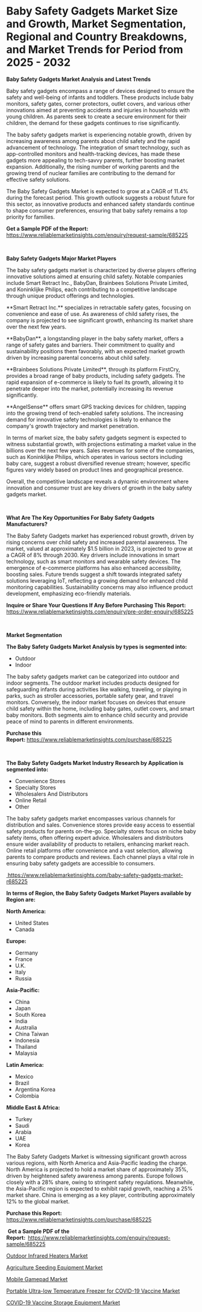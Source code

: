 <p><h1>Baby Safety Gadgets Market Size and Growth, Market Segmentation, Regional and Country Breakdowns, and Market Trends for Period from 2025 -  2032</h1></p><p><strong>Baby Safety Gadgets Market Analysis and Latest Trends</strong></p>
<p><p>Baby safety gadgets encompass a range of devices designed to ensure the safety and well-being of infants and toddlers. These products include baby monitors, safety gates, corner protectors, outlet covers, and various other innovations aimed at preventing accidents and injuries in households with young children. As parents seek to create a secure environment for their children, the demand for these gadgets continues to rise significantly.</p><p>The baby safety gadgets market is experiencing notable growth, driven by increasing awareness among parents about child safety and the rapid advancement of technology. The integration of smart technology, such as app-controlled monitors and health-tracking devices, has made these gadgets more appealing to tech-savvy parents, further boosting market expansion. Additionally, the rising number of working parents and the growing trend of nuclear families are contributing to the demand for effective safety solutions.</p><p>The Baby Safety Gadgets Market is expected to grow at a CAGR of 11.4% during the forecast period. This growth outlook suggests a robust future for this sector, as innovative products and enhanced safety standards continue to shape consumer preferences, ensuring that baby safety remains a top priority for families.</p></p>
<p><strong>Get a Sample PDF of the Report:&nbsp;</strong> <a href="https://www.reliablemarketinsights.com/enquiry/request-sample/685225?utm_campaign=2013&utm_medium=2&utm_source=Github&utm_content=ia&utm_term=08012025&utm_id=baby-safety-gadgets">https://www.reliablemarketinsights.com/enquiry/request-sample/685225</a></p>
<p>&nbsp;</p>
<p><strong>Baby Safety Gadgets Major Market Players</strong></p>
<p><p>The baby safety gadgets market is characterized by diverse players offering innovative solutions aimed at ensuring child safety. Notable companies include Smart Retract Inc., BabyDan, Brainbees Solutions Private Limited, and Koninklijke Philips, each contributing to a competitive landscape through unique product offerings and technologies.</p><p>**Smart Retract Inc.** specializes in retractable safety gates, focusing on convenience and ease of use. As awareness of child safety rises, the company is projected to see significant growth, enhancing its market share over the next few years.</p><p>**BabyDan**, a longstanding player in the baby safety market, offers a range of safety gates and barriers. Their commitment to quality and sustainability positions them favorably, with an expected market growth driven by increasing parental concerns about child safety.</p><p>**Brainbees Solutions Private Limited**, through its platform FirstCry, provides a broad range of baby products, including safety gadgets. The rapid expansion of e-commerce is likely to fuel its growth, allowing it to penetrate deeper into the market, potentially increasing its revenue significantly.</p><p>**AngelSense** offers smart GPS tracking devices for children, tapping into the growing trend of tech-enabled safety solutions. The increasing demand for innovative safety technologies is likely to enhance the company's growth trajectory and market penetration.</p><p>In terms of market size, the baby safety gadgets segment is expected to witness substantial growth, with projections estimating a market value in the billions over the next few years. Sales revenues for some of the companies, such as Koninklijke Philips, which operates in various sectors including baby care, suggest a robust diversified revenue stream; however, specific figures vary widely based on product lines and geographical presence.</p><p>Overall, the competitive landscape reveals a dynamic environment where innovation and consumer trust are key drivers of growth in the baby safety gadgets market.</p></p>
<p>&nbsp;</p>
<p><strong>What Are The Key Opportunities For Baby Safety Gadgets Manufacturers?</strong></p>
<p><p>The Baby Safety Gadgets market has experienced robust growth, driven by rising concerns over child safety and increased parental awareness. The market, valued at approximately $1.5 billion in 2023, is projected to grow at a CAGR of 8% through 2030. Key drivers include innovations in smart technology, such as smart monitors and wearable safety devices. The emergence of e-commerce platforms has also enhanced accessibility, boosting sales. Future trends suggest a shift towards integrated safety solutions leveraging IoT, reflecting a growing demand for enhanced child monitoring capabilities. Sustainability concerns may also influence product development, emphasizing eco-friendly materials.</p></p>
<p><strong>Inquire or Share Your Questions If Any Before Purchasing This Report:</strong> <a href="https://www.reliablemarketinsights.com/enquiry/pre-order-enquiry/685225?utm_campaign=2013&utm_medium=2&utm_source=Github&utm_content=ia&utm_term=08012025&utm_id=baby-safety-gadgets">https://www.reliablemarketinsights.com/enquiry/pre-order-enquiry/685225</a></p>
<p>&nbsp;</p>
<p><strong>Market Segmentation</strong></p>
<p><strong>The Baby Safety Gadgets Market Analysis by types is segmented into:</strong></p>
<p><ul><li>Outdoor</li><li>Indoor</li></ul></p>
<p><p>The baby safety gadgets market can be categorized into outdoor and indoor segments. The outdoor market includes products designed for safeguarding infants during activities like walking, traveling, or playing in parks, such as stroller accessories, portable safety gear, and travel monitors. Conversely, the indoor market focuses on devices that ensure child safety within the home, including baby gates, outlet covers, and smart baby monitors. Both segments aim to enhance child security and provide peace of mind to parents in different environments.</p></p>
<p><strong>Purchase this Report:&nbsp;</strong><a href="https://www.reliablemarketinsights.com/purchase/685225?utm_campaign=2013&utm_medium=2&utm_source=Github&utm_content=ia&utm_term=08012025&utm_id=baby-safety-gadgets">https://www.reliablemarketinsights.com/purchase/685225</a></p>
<p>&nbsp;</p>
<p><strong>The Baby Safety Gadgets Market Industry Research by Application is segmented into:</strong></p>
<p><ul><li>Convenience Stores</li><li>Specialty Stores</li><li>Wholesalers And Distributors</li><li>Online Retail</li><li>Other</li></ul></p>
<p><p>The baby safety gadgets market encompasses various channels for distribution and sales. Convenience stores provide easy access to essential safety products for parents on-the-go. Specialty stores focus on niche baby safety items, often offering expert advice. Wholesalers and distributors ensure wider availability of products to retailers, enhancing market reach. Online retail platforms offer convenience and a vast selection, allowing parents to compare products and reviews. Each channel plays a vital role in ensuring baby safety gadgets are accessible to consumers.</p></p>
<p><a href="https://www.reliablemarketinsights.com/baby-safety-gadgets-market-r685225?utm_campaign=2013&utm_medium=2&utm_source=Github&utm_content=ia&utm_term=08012025&utm_id=baby-safety-gadgets">&nbsp;https://www.reliablemarketinsights.com/baby-safety-gadgets-market-r685225</a></p>
<p><strong>In terms of Region, the Baby Safety Gadgets Market Players available by Region are:</strong></p>
<p>
    <p> <strong> North America: </strong>
        <ul>
            <li>United States</li>
            <li>Canada</li>
        </ul>
        </p> 
    <p> <strong> Europe: </strong>
        <ul>
            <li>Germany</li>
            <li>France</li>
            <li>U.K.</li>
            <li>Italy</li>
            <li>Russia</li>
        </ul>
        </p> 
    <p> <strong> Asia-Pacific: </strong>
        <ul>
            <li>China</li>
            <li>Japan</li>
            <li>South Korea</li>
            <li>India</li>
            <li>Australia</li>
            <li>China Taiwan</li>
            <li>Indonesia</li>
            <li>Thailand</li>
            <li>Malaysia</li>
        </ul>
        </p> 
    <p> <strong> Latin America: </strong>
        <ul>
            <li>Mexico</li>
            <li>Brazil</li>
            <li>Argentina Korea</li>
            <li>Colombia</li>
        </ul>
        </p> 
    <p> <strong> Middle East & Africa: </strong>
        <ul>
            <li>Turkey</li>
            <li>Saudi</li>
            <li>Arabia</li>
            <li>UAE</li>
            <li>Korea</li>
        </ul>
    </p>
    </p>
<p><p>The Baby Safety Gadgets Market is witnessing significant growth across various regions, with North America and Asia-Pacific leading the charge. North America is projected to hold a market share of approximately 35%, driven by heightened safety awareness among parents. Europe follows closely with a 28% share, owing to stringent safety regulations. Meanwhile, the Asia-Pacific region is expected to exhibit rapid growth, reaching a 25% market share. China is emerging as a key player, contributing approximately 12% to the global market.</p></p>
<p><strong>Purchase this Report: </strong><a href="https://www.reliablemarketinsights.com/purchase/685225?utm_campaign=2013&utm_medium=2&utm_source=Github&utm_content=ia&utm_term=08012025&utm_id=baby-safety-gadgets">https://www.reliablemarketinsights.com/purchase/685225</a></p>
<p>&nbsp;<strong>Get a Sample PDF of the Report:&nbsp;&nbsp;</strong><a href="https://www.reliablemarketinsights.com/enquiry/request-sample/685225?utm_campaign=2013&utm_medium=2&utm_source=Github&utm_content=ia&utm_term=08012025&utm_id=baby-safety-gadgets">https://www.reliablemarketinsights.com/enquiry/request-sample/685225</a></p>
<p><strong></strong></p>
<p><p><a href="https://www.linkedin.com/pulse/outdoor-infrared-heaters-market-overview-forecast-2025-2032-detailed-q6gwf?utm_campaign=2013&utm_medium=2&utm_source=Github&utm_content=ia&utm_term=08012025&utm_id=baby-safety-gadgets">Outdoor Infrared Heaters Market</a></p><p><a href="https://www.linkedin.com/pulse/agriculture-seeding-equipment-market-surge-121-cagr-growth-2032-sales-kb5hf?utm_campaign=2013&utm_medium=2&utm_source=Github&utm_content=ia&utm_term=08012025&utm_id=baby-safety-gadgets">Agriculture Seeding Equipment Market</a></p><p><a href="https://www.linkedin.com/pulse/comprehensive-analysis-mobile-gamepad-market-scope-size-projected-cagr-on18f?utm_campaign=2013&utm_medium=2&utm_source=Github&utm_content=ia&utm_term=08012025&utm_id=baby-safety-gadgets">Mobile Gamepad Market</a></p><p><a href="https://www.linkedin.com/pulse/comprehensive-report-portable-ultra-low-temperature-freezer-covid-19-ewlxf?utm_campaign=2013&utm_medium=2&utm_source=Github&utm_content=ia&utm_term=08012025&utm_id=baby-safety-gadgets">Portable Ultra-low Temperature Freezer for COVID-19 Vaccine Market</a></p><p><a href="https://www.linkedin.com/pulse/market-analysis-indicates-covid-19-vaccine-storage-equipment-size-growing-5xgmf?utm_campaign=2013&utm_medium=2&utm_source=Github&utm_content=ia&utm_term=08012025&utm_id=baby-safety-gadgets">COVID-19 Vaccine Storage Equipment Market</a></p></p>